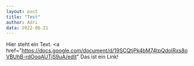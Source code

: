 ```yaml
---
layout: post
title: "Test"
author: Adri
data: 2022-06-21
---
```


Hier steht ein Text. <a href="https://docs.google.com/document/d/19SCQtjPk4bM74tpQdoIRxs8oVBUhB-rdOoqAUTjS9uA/edit" Das ist ein Link!</a>


